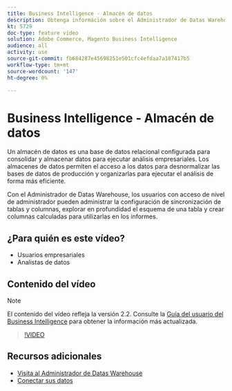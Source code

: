 ```yaml
---
title: Business Intelligence - Almacén de datos
description: Obtenga información sobre el Administrador de Datas Warehouse, que está disponible para los usuarios administradores en Business Intelligence.
kt: 5729
doc-type: feature video
solution: Adobe Commerce, Magento Business Intelligence
audience: all
activity: use
source-git-commit: fb684287e45698251e501cfc4efdaa7a187417b5
workflow-type: tm+mt
source-wordcount: '147'
ht-degree: 0%

---
```



# Business Intelligence - Almacén de datos

Un almacén de datos es una base de datos relacional configurada para consolidar y almacenar datos para ejecutar análisis empresariales. Los almacenes de datos permiten el acceso a los datos para desnormalizar las bases de datos de producción y organizarlas para ejecutar el análisis de forma más eficiente.

Con el Administrador de Datas Warehouse, los usuarios con acceso de nivel de administrador pueden administrar la configuración de sincronización de tablas y columnas, explorar en profundidad el esquema de una tabla y crear columnas calculadas para utilizarlas en los informes.

## ¿Para quién es este vídeo?

- Usuarios empresariales
- Analistas de datos

## Contenido del vídeo

>[!NOTE]
>
>El contenido del vídeo refleja la versión 2.2. Consulte la [Guía del usuario del Business Intelligence](https://docs.magento.com/mbi/) para obtener la información más actualizada.

>[!VIDEO](https://video.tv.adobe.com/v/35984?quality=12&learn=on)

## Recursos adicionales

- [Visita al Administrador de Datas Warehouse](https://docs.magento.com/mbi/data-analyst/data-warehouse-mgr/tour-dwm.html)
- [Conectar sus datos](https://docs.magento.com/mbi/data-analyst/importing-data/connecting-data/connecting-data.html)

